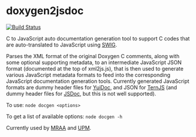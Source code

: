 # doxygen2jsdoc

[![Build Status](https://travis-ci.org/intel-iot-devkit/doxygen2jsdoc.svg?branch=master)](https://travis-ci.org/intel-iot-devkit/doxygen2jsdoc)

C to JavaScript auto documentation generation tool to support C codes that are
auto-translated to JavaScript using [SWIG](http://swig.org/).

Parses the XML format of the original Doxygen C comments, along with some
optional supporting metadata, to an intermediate JavaScript JSON format
(documented at the top of xml2js.js), that is then used to generate various
JavaScript metadata formats to feed into the corresponding JavaScript
documentation generation tools. Currently generated JavaScript formats are
dummy header files for [YuiDoc](http://yui.github.io/yuidoc/), and JSON for
[TernJS](http://ternjs.net/) (and dummy header files for
[JSDoc](http://usejsdoc.org/), but this is not well supported).

To use: `node docgen <options>`

To get a list of available options: `node docgen -h`

Currently used by [MRAA](https://github.com/intel-iot-devkit/mraa) and
[UPM](https://github.com/intel-iot-devkit/upm).

